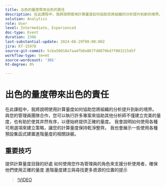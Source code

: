 ```yaml
---
title: 出色的量度帶來出色的責任
description: 在此課程中，我將說明使用計算量度如何協助您將組織的分析提升到新的境界。 與您的管理員團隊合作，您可以執行許多專案來協助其他分析師不僅建立完美的量度，也有助於使其井然有序，以便始終提供正確的量度。 我會說明如何使用各種可用選項來建立策略，讓您的計算量度保持乾淨整齊。 我也會展示一些使用各種預設集函式建置進階量度的相關訣竅。 提供計算量度目錄的好處如何使用您的管理員角色來支援您的分析使用者，讓他們確信他們使用了正確的量度有關進階量度建置的秘訣，以及在何處可以找到更多資源
solution: Analytics
role: User
level: Intermediate, Experienced
doc-type: Event
duration: 2396
last-substantial-update: 2024-08-29T00:00:00Z
jira: KT-15978
source-git-commit: 5cba50018e7aa4fb0e867fd0070bd7f003215d5f
workflow-type: tm+mt
source-wordcount: '301'
ht-degree: 0%

---
```



# 出色的量度帶來出色的責任

在此課程中，我將說明使用計算量度如何協助您將組織的分析提升到新的境界。 與您的管理員團隊合作，您可以執行許多專案來協助其他分析師不僅建立完美的量度，也有助於使其井然有序，以便始終提供正確的量度。 我會說明如何使用各種可用選項來建立策略，讓您的計算量度保持乾淨整齊。 我也會展示一些使用各種預設集函式建置進階量度的相關訣竅。

## 重要技巧

提供計算量度目錄的好處
如何使用您作為管理員的角色來支援分析使用者，確保他們使用正確的量度
進階量度建立與尋找更多資源的位置的提示

>[!VIDEO](https://video.tv.adobe.com/v/3432750/?learn=on)
